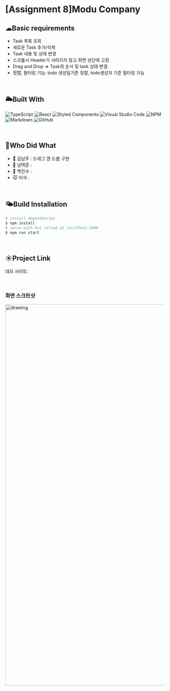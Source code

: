 # [Assignment 8]Modu Company 

## ☁Basic requirements


- Task 목록 조회
- 새로운 Task 추가/삭제
- Task 내용 및 상태 변경
- 스크롤시 Header가 사라지지 않고 화면 상단에 고정
- Drag and Drop => Task의 순서 및 task 상태 변경.
- 정렬, 필터링 기능: todo 생성일기준 정렬, todo생성자 기준 필터링 가능


<br>

## 🌥Built With

![TypeScript](https://badges.frapsoft.com/typescript/code/typescript-125x28.png?v=101)
![React](https://img.shields.io/badge/react-%2320232a.svg?style=for-the-badge&logo=react&logoColor=%2361DAFB)
![Styled Components](https://img.shields.io/badge/styled--components-DB7093?style=for-the-badge&logo=styled-components&logoColor=white)
![Visual Studio Code](https://img.shields.io/badge/VisualStudioCode-0078d7.svg?style=for-the-badge&logo=visual-studio-code&logoColor=white)
![NPM](https://img.shields.io/badge/NPM-%23000000.svg?style=for-the-badge&logo=npm&logoColor=white)
![Markdown](https://img.shields.io/badge/markdown-%23000000.svg?style=for-the-badge&logo=markdown&logoColor=white)
![GitHub](https://img.shields.io/badge/github-%23121011.svg?style=for-the-badge&logo=github&logoColor=white)


<br>

## 💙Who Did What

- 🐥 김남주 : 드래그 앤 드롭 구현
- 🐷 남택훈 : 
- 🐺 백진수 :
- 🐭 이삭 : 


<br>

## 🌤Build Installation

```bash
# install dependencies
$ npm install
# serve with hot reload at localhost:3000
$ npm run start
```

<br>


## ☀Project Link

데모 사이트: 


<br>

### 화면 스크린샷

<div style={display: flex;}>
   
<img src="https://lh3.googleusercontent.com/SZzsEhMqItg6XwoNPCnVVkY1SJDMnF4Nz1PG6AEwxpXntoEmRSqb0szNrvYcitjYy6_2xHNg4-VqbapqKJRRpWBnd_g1Kj686F2X6aagI2DStFXj6JRaEVGC6jA1Y7dbIpYAS0yd9mqOrZD6QpaYzIYZagkr9yqPkSXXJ0BovuMZHzb8JrL7E6O3YSZrudNj1KgRhrn-bCJQTlni7ZGTp5MxFFryqs4PiwnfM8fuyz4oQnGyIDa8lXB2GCnbRBrvmf4qJEJcXOzOFzvfWN3PqTJmrSRpjg7LleyTpNX11Cpc1iOaVXMMW8LQfqiifmfbzQrU9tZVuYnomPsIFZrBC1v1buna8sboqST2Lw46W6zZ8-_0XSCPhCvr1Fp4W9NeKeI95DWbS1jTvxqhy815TzOCsowmpGUXaNbmZuVYUrmjFP8QpFgaYhl1CJqMpLl3NVbd3gLXj7HKkH7xN2vC14RNC5uKlw-HVRl1e9CsoEzwG80uRkmndm1Jh3P4AbDG7J8HLyVCcM2FhpLidcQzEDBW5O6Re_drtE2oFf5UvEhX6ZcvS9ENA15JPDSZO6h6uKDO8FuP4zBmiRfTW_fLsQioZNWfgIlJ9ds20OgjesCb70LSvnqJTmhyuCNsDB1whm8l1XCNN1_HpWC08e024nU1OHw11c8WUwgp2j8b8Rq-9gJh_aS8OAjfyTKadBdaupO2WBK1_U6XLJy1usM2JcM=w1448-h952-no?authuser=0" alt="drawing" width="1200"/>

</div>  
